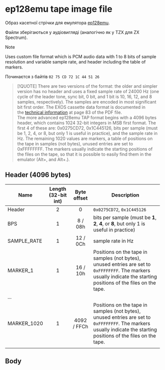 # ep128emu tape image file

Образ касетної стрічки для емулятора [ep128emu](../../../emulators/em-ep128emu.md).  

Файли зберігаються у аудіовигляді (аналогічно як у TZX для ZX Spectrum).

> [!NOTE]
> Uses custom file format which is PCM audio data with 1 to 8 bits of sample resolution and variable sample rate, and header including the table of markers.

Починаєтся з байтів `02 75 CD 72 1C 44 51 26`


> [!QUOTE]
> There are two versions of the format: the older and simpler version has no header and uses a fixed sample rate of 24000 Hz (one cycle of the leader tone, sync bit, 0 bit, and 1 bit is 10, 16, 12, and 8 samples, respectively). The samples are encoded in most significant bit first order. The EXOS cassette data format is documented in the [technical information](http://ep128.hu/Ep_Konyv/EXOS20_Technical_Information.pdf) at page 83 of the PDF file.  
> The more advanced ep128emu TAP format begins with a 4096 bytes header, which contains 1024 32-bit integers in MSB first format. The first 4 of these are: 0x0275CD72, 0x1C445126, bits per sample (must be 1, 2, 4, or 8, but only 1 is useful in practice), and the sample rate in Hz. The remaining 1020 values are markers, a table of positions on the tape in samples (not bytes), unused entries are set to 0xFFFFFFFF. The markers usually indicate the starting positions of the files on the tape, so that it is possible to easily find them in the emulator (Alt+, and Alt+.).

## Header (4096 bytes)

| Name        | Length (32-bit int) | Byte offset | Description                                                                                                                                                         |
| ----------- | :-----------------: |:-----------:| ------------------------------------------------------------------------------------------------------------------------------------------------------------------- |
| Header      | 2                   |      0      | `0x0275CD72`, `0x1C445126`                                                                                                                                          |
| BPS         | 1                   |   8 / 08h   | bits per sample (must be **1**, **2**, **4**, or **8**, but only 1 is useful in practice)                                                                           |
| SAMPLE_RATE | 1                   |  12 / 0Ch   | sample rate in Hz                                                                                                                                                   |
| MARKER_1    | 1                   |  16 / 10h   | Positions on the tape in samples (not bytes), unused entries are set to `0xFFFFFFFF`. The markers usually indicate the starting positions of the files on the tape. |
| ...         |                     |             |                                                                                                                                                                     |
| MARKER_1020 | 1                   | 4092 / FFCh | Positions on the tape in samples (not bytes), unused entries are set to `0xFFFFFFFF`. The markers usually indicate the starting positions of the files on the tape. |
|             |                     |             |                                                                                                                                                                     |

## Body


